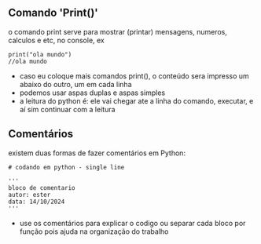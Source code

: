 ## Comando 'Print()'
o comando print serve para mostrar (printar) mensagens, numeros, calculos e etc, no console, ex

```
print("ola mundo")
//ola mundo
```
- caso eu coloque mais comandos print(), o conteúdo sera impresso um abaixo do outro, um em cada linha
- podemos usar aspas duplas e aspas simples
- a leitura do python é: ele vai chegar ate a linha do comando, executar, e aí sim continuar com a leitura

## Comentários
existem duas formas de fazer comentários em Python:

```
# codando em python - single line

'''
bloco de comentario
autor: ester
data: 14/10/2024
'''
```

- use os comentários para explicar o codigo ou separar cada bloco por função pois ajuda na organização do trabalho
